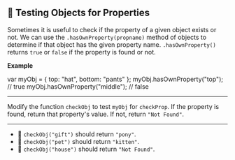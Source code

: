 🚀 Testing Objects for Properties
---------------------------------

Sometimes it is useful to check if the property of a given object exists or not. We can use the `.hasOwnProperty(propname)` method of objects to determine if that object has the given property name. `.hasOwnProperty()` returns `true` or `false` if the property is found or not.

**Example**

var myObj = {
  top: "hat",
  bottom: "pants"
};
myObj.hasOwnProperty("top");    // true
myObj.hasOwnProperty("middle"); // false

* * *

Modify the function `checkObj` to test `myObj` for `checkProp`. If the property is found, return that property's value. If not, return `"Not Found"`.

* * *

*   🧪 `checkObj("gift")` should return `"pony"`.
*   🧪 `checkObj("pet")` should return `"kitten"`.
*   🧪 `checkObj("house")` should return `"Not Found"`.